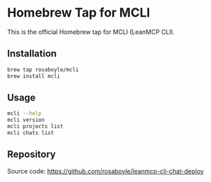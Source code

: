 # Homebrew Tap for MCLI

This is the official Homebrew tap for MCLI (LeanMCP CLI).

## Installation

```bash
brew tap rosaboyle/mcli
brew install mcli
```

## Usage

```bash
mcli --help
mcli version
mcli projects list
mcli chats list
```

## Repository

Source code: https://github.com/rosaboyle/leanmcp-cli-chat-deploy

